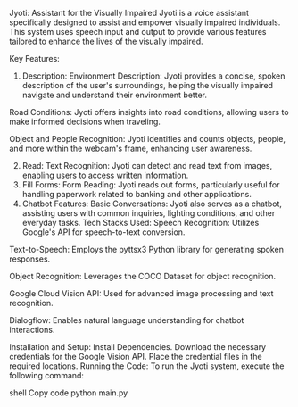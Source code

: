 Jyoti: Assistant for the Visually Impaired
Jyoti is a voice assistant specifically designed to assist and empower visually impaired individuals. This system uses speech input and output to provide various features tailored to enhance the lives of the visually impaired.

Key Features:
1. Description:
Environment Description: Jyoti provides a concise, spoken description of the user's surroundings, helping the visually impaired navigate and understand their environment better.

Road Conditions: Jyoti offers insights into road conditions, allowing users to make informed decisions when traveling.

Object and People Recognition: Jyoti identifies and counts objects, people, and more within the webcam's frame, enhancing user awareness.

2. Read:
Text Recognition: Jyoti can detect and read text from images, enabling users to access written information.
3. Fill Forms:
Form Reading: Jyoti reads out forms, particularly useful for handling paperwork related to banking and other applications.
4. Chatbot Features:
Basic Conversations: Jyoti also serves as a chatbot, assisting users with common inquiries, lighting conditions, and other everyday tasks.
Tech Stacks Used:
Speech Recognition: Utilizes Google's API for speech-to-text conversion.

Text-to-Speech: Employs the pyttsx3 Python library for generating spoken responses.

Object Recognition: Leverages the COCO Dataset for object recognition.

Google Cloud Vision API: Used for advanced image processing and text recognition.

Dialogflow: Enables natural language understanding for chatbot interactions.

Installation and Setup:
Install Dependencies.
Download the necessary credentials for the Google Vision API.
Place the credential files in the required locations.
Running the Code:
To run the Jyoti system, execute the following command:

shell
Copy code
python main.py